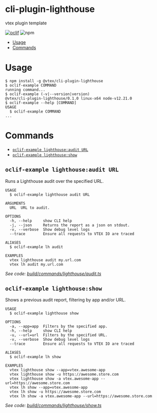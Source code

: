 cli-plugin-lighthouse
===================

vtex plugin template

[![oclif](https://img.shields.io/badge/cli-oclif-brightgreen.svg)](https://oclif.io)
![npm](https://img.shields.io/npm/v/@vtex/cli-plugin-lighthouse)

<!-- toc -->
* [Usage](#usage)
* [Commands](#commands)
<!-- tocstop -->
# Usage
<!-- usage -->
```sh-session
$ npm install -g @vtex/cli-plugin-lighthouse
$ oclif-example COMMAND
running command...
$ oclif-example (-v|--version|version)
@vtex/cli-plugin-lighthouse/0.1.0 linux-x64 node-v12.21.0
$ oclif-example --help [COMMAND]
USAGE
  $ oclif-example COMMAND
...
```
<!-- usagestop -->
# Commands
<!-- commands -->
* [`oclif-example lighthouse:audit URL`](#oclif-example-lighthouseaudit-url)
* [`oclif-example lighthouse:show`](#oclif-example-lighthouseshow)

## `oclif-example lighthouse:audit URL`

Runs a Lighthouse audit over the specified URL.

```
USAGE
  $ oclif-example lighthouse audit URL

ARGUMENTS
  URL  URL to audit.

OPTIONS
  -h, --help     show CLI help
  -j, --json     Returns the report as a json on stdout.
  -v, --verbose  Show debug level logs
  --trace        Ensure all requests to VTEX IO are traced

ALIASES
  $ oclif-example lh audit

EXAMPLES
  vtex lighthouse audit my.url.com
  vtex lh audit my.url.com
```

_See code: [build/commands/lighthouse/audit.ts](https://github.com/vtex/cli-plugin-lighthouse/blob/v0.1.0/build/commands/lighthouse/audit.ts)_

## `oclif-example lighthouse:show`

Shows a previous audit report, filtering by app and/or URL.

```
USAGE
  $ oclif-example lighthouse show

OPTIONS
  -a, --app=app  Filters by the specified app.
  -h, --help     show CLI help
  -u, --url=url  Filters by the specified URL.
  -v, --verbose  Show debug level logs
  --trace        Ensure all requests to VTEX IO are traced

ALIASES
  $ oclif-example lh show

EXAMPLES
  vtex lighthouse show --app=vtex.awesome-app
  vtex lighthouse show -u https://awesome.store.com
  vtex lighthouse show -a vtex.awesome-app --url=https://awesome.store.com
  vtex lh show --app=vtex.awesome-app
  vtex lh show -u https://awesome.store.com
  vtex lh show -a vtex.awesome-app --url=https://awesome.store.com
```

_See code: [build/commands/lighthouse/show.ts](https://github.com/vtex/cli-plugin-lighthouse/blob/v0.1.0/build/commands/lighthouse/show.ts)_
<!-- commandsstop -->
